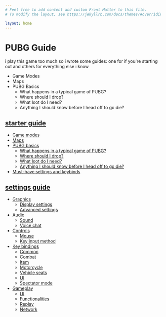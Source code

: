 ```yaml
---
# Feel free to add content and custom Front Matter to this file.
# To modify the layout, see https://jekyllrb.com/docs/themes/#overriding-theme-defaults

layout: home
---
```


# PUBG Guide

i play this game too much so i wrote some guides: one for if you're starting out and others for everything else i know


- Game Modes
- Maps
- PUBG Basics
	- What happens in a typical game of PUBG?
	- Where should I drop?
	- What loot do I need?
	- Anything I should know before I head off to go die?

## [starter guide](starter.md)
- [Game modes](starter.md#game-modes)
- [Maps](starter.md#maps)
- [PUBG basics](starter.md#pubg-basics)
	- [What happens in a typical game of PUBG?](starter.md#what-happens-in-a-typical-game-of-pubg)
	- [Where should I drop?](starter.md#where-should-i-drop)
	- [What loot do I need?](starter.md#what-loot-do-i-need)
	- [Anything I should know before I head off to go die?](starter.md#anything-i-should-know-before-i-head-off-to-go-die)
- [Must-have settings and keybinds](starter.md#must-have-settings-and-keybinds)



## [settings guide](settings.md)
- [Graphics](settings.md#graphics)
	- [Display settings](settings.md#display-settings)
	- [Advanced settings](settings.md#advanced-settings)
- [Audio](settings.md#audio)
	- [Sound](settings.md#sound)
	- [Voice chat](settings.md#voice-chat)
- [Controls](settings.md#controls)
	- [Mouse](settings.md#mouse)
	- [Key input method](settings.md#key-input-method)
- [Key bindings](settings.md#key-bindings)
	- [Common](settings.md#common)
	- [Combat](settings.md#combat)
	- [Item](settings.md#item)
	- [Motorcycle](settings.md#motorcycle)
	- [Vehicle seats](settings.md#vehicle-seats)
	- [UI](settings.md#ui)
	- [Spectator mode](settings.md#spectator-mode)
- [Gameplay](settings.md#gameplay)
	- [UI](settings.md#ui)
	- [Functionalities](settings.md#functionalities)
	- [Replay](settings.md#replay)
	- [Network](settings.md#network)

